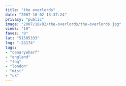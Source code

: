 ```yaml
---
title: "the overlords"
date: "2007-10-02 13:37:24"
privacy: "public"
image: "2007/10/02/the-overlords/the-overlords.jpg"
views: "19"
faves: "0"
lat: "51505333"
lng: "-23174"
tags:
- "canarywharf"
- "england"
- "fog"
- "london"
- "mist"
- "uk"
---
```


